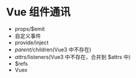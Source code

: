 # Vue 组件通讯

- props/$emit
- 自定义事件
- provide/inject
- $parent/$children(Vue3 中不存在)
- $attrs/$listeners(Vue3 中不存在，合并到 $attrs 中)
- $refs
- Vuex

